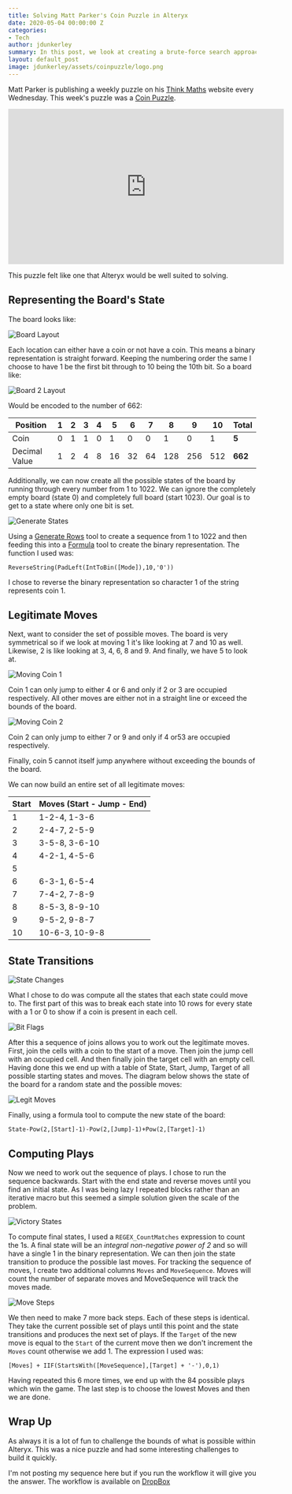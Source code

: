 ```yaml
---
title: Solving Matt Parker's Coin Puzzle in Alteryx
date: 2020-05-04 00:00:00 Z
categories:
- Tech
author: jdunkerley
summary: In this post, we look at creating a brute-force search approach to solve Matt Parker's Coin Puzzle using some binary manipulation within Alteryx
layout: default_post
image: jdunkerley/assets/coinpuzzle/logo.png
---
```


Matt Parker is publishing a weekly puzzle on his [Think Maths](https://www.think-maths.co.uk/) website every Wednesday. This week's puzzle was a [Coin Puzzle](https://www.think-maths.co.uk/coin-puzzle).

<iframe width="560" height="315" src="https://www.youtube.com/embed/TEkJMFTyZwM" frameborder="0" allow="accelerometer; autoplay; encrypted-media; gyroscope; picture-in-picture" allowfullscreen></iframe>

This puzzle felt like one that Alteryx would be well suited to solving.

## Representing the Board's State

The board looks like:

<img src="{{ site.baseurl }}/jdunkerley/assets/coinpuzzle/board.svg" alt="Board Layout" />

Each location can either have a coin or not have a coin. This means a binary representation is straight forward. Keeping the numbering order the same I choose to have 1 be the first bit through to 10 being the 10th bit. So a board like:

<img src="{{ site.baseurl }}/jdunkerley/assets/coinpuzzle/board2.svg" alt="Board 2 Layout" />

Would be encoded to the number of 662:

|Position|1|2|3|4|5|6|7|8|9|10|Total|
|---|---|---|---|---|---|---|---|---|---|---|---|
|Coin|0|1|1|0|1|0|0|1|0|1|**5**|
|Decimal Value|1|2|4|8|16|32|64|128|256|512|**662**|

Additionally, we can now create all the possible states of the board by running through every number from 1 to 1022. We can ignore the completely empty board (state 0) and completely full board (start 1023). Our goal is to get to a state where only one bit is set.

<img src="{{ site.baseurl }}/jdunkerley/assets/coinpuzzle/generate-states.png" alt="Generate States" />

Using a [Generate Rows](https://help.alteryx.com/current/designer/generate-rows-tool) tool to create a sequence from 1 to 1022 and then feeding this into a [Formula](https://help.alteryx.com/current/designer/formula-tool) tool to create the binary representation. The function I used was:

```
ReverseString(PadLeft(IntToBin([Mode]),10,'0'))
```

I chose to reverse the binary representation so character 1 of the string represents coin 1.

## Legitimate Moves

Next, want to consider the set of possible moves. The board is very symmetrical so if we look at moving 1 it's like looking at 7 and 10 as well. Likewise, 2 is like looking at 3, 4, 6, 8 and 9. And finally, we have 5 to look at.

<img src="{{ site.baseurl }}/jdunkerley/assets/coinpuzzle/board-moves1.svg" alt="Moving Coin 1" />

Coin 1 can only jump to either 4 or 6 and only if 2 or 3 are occupied respectively. All other moves are either not in a straight line or exceed the bounds of the board.

<img src="{{ site.baseurl }}/jdunkerley/assets/coinpuzzle/board-moves2.svg" alt="Moving Coin 2" />

Coin 2 can only jump to either 7 or 9 and only if 4 or53 are occupied respectively.

Finally, coin 5 cannot itself jump anywhere without exceeding the bounds of the board.

We can now build an entire set of all legitimate moves:

|Start|Moves (Start - Jump - End)|
|---|---|
|1|1-2-4, 1-3-6|
|2|2-4-7, 2-5-9|
|3|3-5-8, 3-6-10|
|4|4-2-1, 4-5-6|
|5||
|6|6-3-1, 6-5-4|
|7|7-4-2, 7-8-9|
|8|8-5-3, 8-9-10|
|9|9-5-2, 9-8-7|
|10|10-6-3, 10-9-8|

## State Transitions

<img src="{{ site.baseurl }}/jdunkerley/assets/coinpuzzle/state-changes.png" alt="State Changes" />

What I chose to do was compute all the states that each state could move to. The first part of this was to break each state into 10 rows for every state with a 1 or 0 to show if a coin is present in each cell.

<img src="{{ site.baseurl }}/jdunkerley/assets/coinpuzzle/bit-flags.png" alt="Bit Flags" />

After this a sequence of joins allows you to work out the legitimate moves. First, join the cells with a coin to the start of a move. Then join the jump cell with an occupied cell. And then finally join the target cell with an empty cell. Having done this we end up with a table of State, Start, Jump, Target of all possible starting states and moves. The diagram below shows the state of the board for a random state and the possible moves:

<img src="{{ site.baseurl }}/jdunkerley/assets/coinpuzzle/board-legitmoves.svg" alt="Legit Moves" />

Finally, using a formula tool to compute the new state of the board:

```
State-Pow(2,[Start]-1)-Pow(2,[Jump]-1)+Pow(2,[Target]-1)
```

## Computing Plays

Now we need to work out the sequence of plays. I chose to run the sequence backwards. Start with the end state and reverse moves until you find an initial state. As I was being lazy I repeated blocks rather than an iterative macro but this seemed a simple solution given the scale of the problem.

<img src="{{ site.baseurl }}/jdunkerley/assets/coinpuzzle/victory-states.png" alt="Victory States" />

To compute final states, I used a `REGEX_CountMatches` expression to count the 1s. A final state will be an *integral non-negative power of 2* and so will have a single 1 in the binary representation. We can then join the state transition to produce the possible last moves. For tracking the sequence of moves, I create two additional columns `Moves` and `MoveSequence`. Moves will count the number of separate moves and MoveSequence will track the moves made.

<img src="{{ site.baseurl }}/jdunkerley/assets/coinpuzzle/moves-steps.png" alt="Move Steps" />

We then need to make 7 more back steps. Each of these steps is identical. They take the current possible set of plays until this point and the state transitions and produces the next set of plays. If the `Target` of the new move is equal to the `Start` of the current move then we don't increment the `Moves` count otherwise we add 1. The expression I used was:

```
[Moves] + IIF(StartsWith([MoveSequence],[Target] + '-'),0,1)
```

Having repeated this 6 more times, we end up with the 84 possible plays which win the game. The last step is to choose the lowest Moves and then we are done.

## Wrap Up

As always it is a lot of fun to challenge the bounds of what is possible within Alteryx. This was a nice puzzle and had some interesting challenges to build it quickly.

I'm not posting my sequence here but if you run the workflow it will give you the answer. The workflow is available on [DropBox](https://www.dropbox.com/s/9wu1w5obe41o8a6/MPMP%205.yxmd?dl=0)
